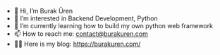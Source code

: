 - 👋 Hi, I’m Burak Üren
- 👀 I’m interested in Backend Development, Python
- 🌱 I’m currently learning how to build my own python web framework
- 📫 How to reach me: contact@burakuren.com
- ✍🏻 Here is my blog: https://burakuren.com/

<!---
burakuren101/burakuren101 is a ✨ special ✨ repository because its `README.md` (this file) appears on your GitHub profile.
You can click the Preview link to take a look at your changes.
--->

